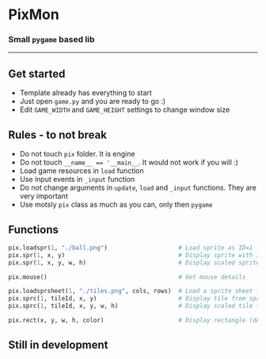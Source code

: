 # PixMon
### Small `pygame` based lib

---

## Get started
* Template already has everything to start
* Just open `game.py` and you are ready to go :)
* Edit `GAME_WIDTH` and `GAME_HEIGHT` settings to change window size

## Rules - to not break
* Do not touch `pix` folder. It is engine
* Do not touch `__name__ == '__main__`. It would not work if you will :)
* Load game resources in `load` function
* Use input events in `_input` function
* Do not change arguments in `update`, `load` and `_input` functions. They are very important
* Use motsly `pix` class as much as you can, only then `pygame`

## Functions
```py
pix.loadspr(1, "./ball.png")                    # Load sprite as ID=1
pix.spr(1, x, y)                                # Display sprite with ID=1
pix.spr(1, x, y, w, h)                          # Display scaled sprite with ID=1

pix.mouse()                                     # Get mouse details

pix.loadsprsheet(1, "./tiles.png", cols, rows)  # Load a sprite sheet file as ID=1
pix.sprc(1, tileId, x, y)                       # Display tile from sprite sheet ID=1
pix.sprc(1, tileId, x, y, w, h)                 # Display scaled tile from sprite sheet ID=1

pix.rect(x, y, w, h, color)                     # Display rectangle (default color is white)
```

## Still in development